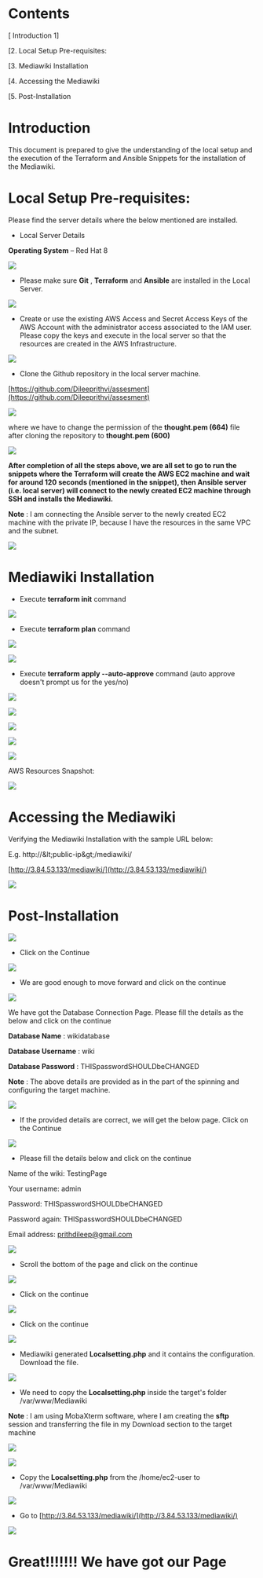 # Contents

[ Introduction 1]

[2. Local Setup Pre-requisites:

[3. Mediawiki Installation 

[4. Accessing the Mediawiki

[5. Post-Installation


# Introduction

This document is prepared to give the understanding of the local setup and the execution of the Terraform and Ansible Snippets for the installation of the Mediawiki.


# Local Setup Pre-requisites:

Please find the server details where the below mentioned are installed.

- Local Server Details

**Operating System** – Red Hat 8

![](RackMultipart20201031-4-14bljzd_html_98cb608d927f3a1c.png)

- Please make sure **Git** , **Terraform** and **Ansible** are installed in the Local Server.

![](RackMultipart20201031-4-14bljzd_html_263af4fa67b4a7a.png)

- Create or use the existing AWS Access and Secret Access Keys of the AWS Account with the administrator access associated to the IAM user. Please copy the keys and execute in the local server so that the resources are created in the AWS Infrastructure.

![](RackMultipart20201031-4-14bljzd_html_d4949849903da739.png)

- Clone the Github repository in the local server machine.

[https://github.com/Dileeprithvi/assesment](https://github.com/Dileeprithvi/assesment)

![](RackMultipart20201031-4-14bljzd_html_b143a7616a9985a6.png)



where we have to change the permission of the **thought.pem (664)** file after cloning the repository to **thought.pem (600)**

![](RackMultipart20201031-4-14bljzd_html_53abc195a3e03e18.png)

**After completion of all the steps above, we are all set to go to run the snippets where the Terraform will create the AWS EC2 machine and wait for around 120 seconds (mentioned in the snippet), then Ansible server (i.e. local server) will connect to the newly created EC2 machine through SSH and installs the Mediawiki.**

**Note** : I am connecting the Ansible server to the newly created EC2 machine with the private IP, because I have the resources in the same VPC and the subnet.

![](RackMultipart20201031-4-14bljzd_html_e8ef475c687d55da.png)


# Mediawiki Installation

- Execute **terraform init** command

![](RackMultipart20201031-4-14bljzd_html_28d9628fb772cabpng)

- Execute **terraform plan** command

![](RackMultipart20201031-4-14bljzd_html_a41c4e4b901eab70.png)

![](RackMultipart20201031-4-14bljzd_html_93aabec564a20c17.png)

- Execute **terraform apply --auto-approve** command (auto approve doesn&#39;t prompt us for the yes/no)

![](RackMultipart20201031-4-14bljzd_html_eaccb1925f8a27bf.png)

![](RackMultipart20201031-4-14bljzd_html_ac05b552344b90bb.png)

![](RackMultipart20201031-4-14bljzd_html_98c563844fa36d9d.png)

![](RackMultipart20201031-4-14bljzd_html_16f379689340e4fc.png)

![](RackMultipart20201031-4-14bljzd_html_d80adcb2191c5148.png)

AWS Resources Snapshot:

![](RackMultipart20201031-4-14bljzd_html_8f9abf7bde7fdb.png)


# Accessing the Mediawiki

Verifying the Mediawiki Installation with the sample URL below:

E.g. http://\&lt;public-ip\&gt;/mediawiki/



[http://3.84.53.133/mediawiki/](http://3.84.53.133/mediawiki/)

![](RackMultipart20201031-4-14bljzd_html_5bfe47c0a12312a6.png)


# Post-Installation



![](RackMultipart20201031-4-14bljzd_html_adde7998eb944caa.png)

- Click on the Continue

![](RackMultipart20201031-4-14bljzd_html_a7e9daa28ffffd92.png)

- We are good enough to move forward and click on the continue

![](RackMultipart20201031-4-14bljzd_html_85ff8a97073b1daa.png)

We have got the Database Connection Page. Please fill the details as the below and click on the continue

**Database Name** : wikidatabase

**Database Username** : wiki

**Database Password** : THISpasswordSHOULDbeCHANGED

**Note** : The above details are provided as in the part of the spinning and configuring the target machine.

![](RackMultipart20201031-4-14bljzd_html_51bdf26ae115b4c6.png)

- If the provided details are correct, we will get the below page. Click on the Continue

![](RackMultipart20201031-4-14bljzd_html_6ca35f64e462caf3.png)

- Please fill the details below and click on the continue

Name of the wiki: TestingPage

Your username: admin

Password: THISpasswordSHOULDbeCHANGED

Password again: THISpasswordSHOULDbeCHANGED

Email address: [prithdileep@gmail.com](mailto:prithdileep@gmail.com)

![](RackMultipart20201031-4-14bljzd_html_4ebfe50e9c40744d.png)

- Scroll the bottom of the page and click on the continue

![](RackMultipart20201031-4-14bljzd_html_dd563e7ac4f708a5.png)

- Click on the continue

![](RackMultipart20201031-4-14bljzd_html_f1f4c24a106634ef.png)

- Click on the continue

![](RackMultipart20201031-4-14bljzd_html_61681efe07efc9dpng)

- Mediawiki generated **Localsetting.php** and it contains the configuration. Download the file.

![](RackMultipart20201031-4-14bljzd_html_7d8b213e343d083a.png)

- We need to copy the **Localsetting.php** inside the target&#39;s folder /var/www/Mediawiki

**Note** : I am using MobaXterm software, where I am creating the **sftp** session and transferring the file in my Download section to the target machine

![](RackMultipart20201031-4-14bljzd_html_def00b5269771437.png)

![](RackMultipart20201031-4-14bljzd_html_78cecc093bbb80d9.png)

- Copy the **Localsetting.php** from the /home/ec2-user to /var/www/Mediawiki

![](RackMultipart20201031-4-14bljzd_html_d3e79623d67a113png)

- Go to [http://3.84.53.133/mediawiki/](http://3.84.53.133/mediawiki/)

![](RackMultipart20201031-4-14bljzd_html_6787953f5aab586f.png)

# Great!!!!!!! We have got our Page
